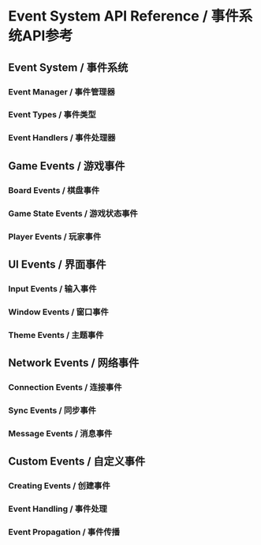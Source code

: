 # Event System API Reference / 事件系统API参考

## Event System / 事件系统

### Event Manager / 事件管理器

### Event Types / 事件类型

### Event Handlers / 事件处理器

## Game Events / 游戏事件

### Board Events / 棋盘事件

### Game State Events / 游戏状态事件

### Player Events / 玩家事件

## UI Events / 界面事件

### Input Events / 输入事件

### Window Events / 窗口事件

### Theme Events / 主题事件

## Network Events / 网络事件

### Connection Events / 连接事件

### Sync Events / 同步事件

### Message Events / 消息事件

## Custom Events / 自定义事件

### Creating Events / 创建事件

### Event Handling / 事件处理

### Event Propagation / 事件传播 